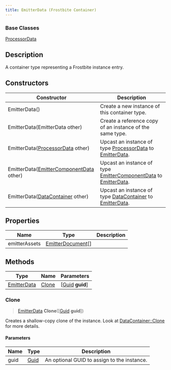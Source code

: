```yaml
---
title: EmitterData (Frostbite Container)
---
```

### Base Classes

[ProcessorData](ProcessorData)

## Description

A container type representing a Frostbite instance entry.

## Constructors

| Constructor                                                            | Description                                                                                                   |
| ---------------------------------------------------------------------- | ------------------------------------------------------------------------------------------------------------- |
| EmitterData()                                                          | Create a new instance of this container type.                                                                 |
| EmitterData(EmitterData other)                                         | Create a reference copy of an instance of the same type.                                                      |
| EmitterData([ProcessorData](ProcessorData) other)                      | Upcast an instance of type [ProcessorData](ProcessorData) to [EmitterData](EmitterData).                      |
| EmitterData([EmitterComponentData](EmitterComponentData) other)        | Upcast an instance of type [EmitterComponentData](EmitterComponentData) to [EmitterData](EmitterData).        |
| EmitterData([DataContainer](/vext/ref/cls/shr/datacontainer) other) | Upcast an instance of type [DataContainer](/vext/ref/cls/shr/datacontainer) to [EmitterData](EmitterData). |

## Properties

| Name          | Type                                   | Description |
| ------------- | -------------------------------------- | ----------- |
| emitterAssets | [EmitterDocument](EmitterDocument)\[\] |             |

## Methods

| Type                       | Name            | Parameters                                     |
| -------------------------- | --------------- | ---------------------------------------------- |
| [EmitterData](EmitterData) | [Clone](#clone) | \[[Guid](/vext/ref/cls/shr/guid) **guid**\] |

### Clone

> [EmitterData](EmitterData) **Clone**(\[[Guid](/vext/ref/cls/shr/guid) **guid**\])

Creates a shallow-copy clone of the instance. Look at [DataContainer::Clone](/vext/ref/cls/shr/datacontainer#clone) for more details.

#### Parameters

| Name | Type         | Description                                 |
| ---- | ------------ | ------------------------------------------- |
| guid | [Guid](Guid) | An optional GUID to assign to the instance. |
